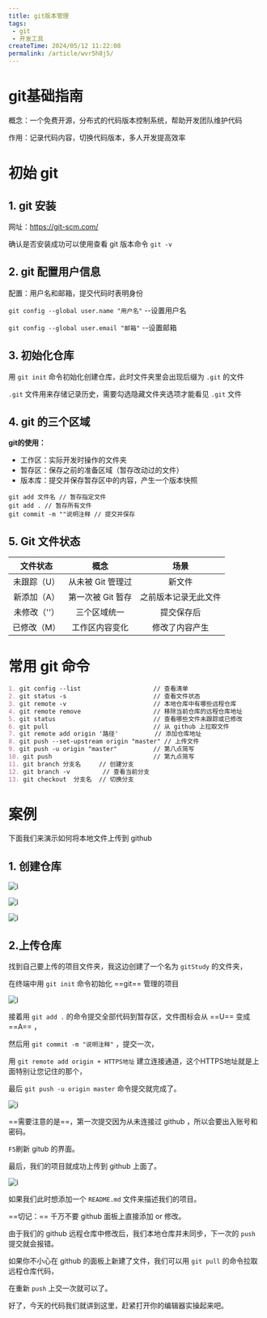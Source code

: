 ```yaml
---
title: git版本管理
tags: 
 - git
 - 开发工具
createTime: 2024/05/12 11:22:08
permalink: /article/wvr5h8j5/
---
```

# git基础指南



概念：一个免费开源，分布式的代码版本控制系统，帮助开发团队维护代码

作用：记录代码内容，切换代码版本，多人开发提高效率





# 初始 git



## 1. git 安装

网址：https://git-scm.com/

确认是否安装成功可以使用查看 git 版本命令 `git -v`



## 2. git 配置用户信息

配置：用户名和邮箱，提交代码时表明身份

`git config --global user.name "用户名"` --设置用户名

`git config --global user.email "邮箱"` --设置邮箱



## 3. 初始化仓库 

用 `git init` 命令初始化创建仓库，此时文件夹里会出现后缀为 `.git` 的文件

`.git` 文件用来存储记录历史，需要勾选隐藏文件夹选项才能看见 `.git` 文件



## 4. git 的三个区域

**git的使用：**

- 工作区：实际开发时操作的文件夹
- 暂存区：保存之前的准备区域（暂存改动过的文件）
- 版本库：提交并保存暂存区中的内容，产生一个版本快照



```
git add 文件名 // 暂存指定文件
git add . // 暂存所有文件
git commit -m ""说明注释 // 提交并保存
```



## 5. Git 文件状态

|   文件状态   |       概念        |         场景         |
| :----------: | :---------------: | :------------------: |
| 未跟踪（U）  | 从未被 Git 管理过 |        新文件        |
| 新添加（A）  | 第一次被 Git 暂存 | 之前版本记录无此文件 |
| 未修改（''） |   三个区域统一    |      提交保存后      |
| 已修改（M）  |  工作区内容变化   |    修改了内容产生    |



# 常用 git 命令



```markdown
1. git config --list					// 查看清单 
2. git status -s 						// 查看文件状态
3. git remote -v 						// 本地仓库中有哪些远程仓库
4. git remote remove					// 移除当前仓库的远程仓库地址
5. git status               			// 查看哪些文件未跟踪或已修改
6. git pull							  	// 从 github 上拉取文件
7. git remote add origin '路径' 		   // 添加仓库地址
8. git push --set-upstream origin "master" // 上传文件
9. git push -u origin "master"			// 第八点简写
10. git push							// 第九点简写
11. git branch 分支名     // 创建分支
12. git branch -v         // 查看当前分支
13. git checkout  分支名  // 切换分支
```



# 案例

下面我们来演示如何将本地文件上传到 github



## 1. 创建仓库

![i](/asserts/image/开发工具/git/git1.png)



![i](/asserts/image/开发工具/git/git2.png)



![i](/asserts/image/开发工具/git/git3.png)



## 2.上传仓库

找到自己要上传的项目文件夹，我这边创建了一个名为 `gitStudy` 的文件夹，

在终端中用 `git init` 命令初始化 ==git== 管理的项目

![i](/asserts/image/开发工具/git/git4.png)



接着用 `git add .` 的命令提交全部代码到暂存区，文件图标会从 ==U== 变成 ==A== ，

然后用 `git commit -m "说明注释"` ，提交一次，

用 `git remote add origin + HTTPS地址`  建立连接通道，这个HTTPS地址就是上面特别让您记住的那个，

最后 `git push -u origin master` 命令提交就完成了。

![i](/asserts/image/开发工具/git/git5.png)



==需要注意的是==，第一次提交因为从未连接过 github ，所以会要出入账号和密码。

`F5`刷新 gitub 的界面。

最后，我们的项目就成功上传到 github 上面了。

![i](/asserts/image/开发工具/git/git6.png)



如果我们此时想添加一个 `README.md` 文件来描述我们的项目。

==切记：== 千万不要 github 面板上直接添加 or 修改。

由于我们的 github 远程仓库中修改后，我们本地仓库并未同步，下一次的 `push` 提交就会报错。

如果你不小心在 github 的面板上新建了文件，我们可以用 `git pull` 的命令拉取远程仓库代码，

在重新 `push` 上交一次就可以了。



好了，今天的代码我们就讲到这里，赶紧打开你的编辑器实操起来吧。